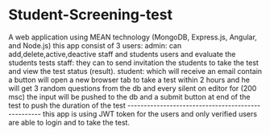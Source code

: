 # Student-Screening-test
A web application using MEAN technology (MongoDB, Express.js, Angular, and Node.js) this app consist of 3 users:  admin: can add,delete,active,deactive staff and students users and evaluate the students tests  staff: they can to send invitation the students to take the test and view the test status (result).  student: which will receive an email contain a button will open a new browser tab to take a test within 2 hours and he will get 3 random questions from the db and every silent on editor for (200 msc) the input will be pushed to the db and a submit button at end of the test to push the duration of the test   --------------------------------------------------- this app is using JWT token for the users and only verified users are able to login and to take the test.
